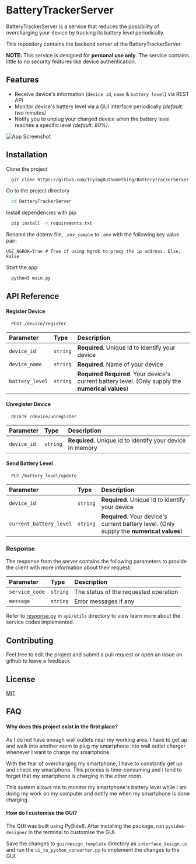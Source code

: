 # BatteryTrackerServer

BatteryTrackerServer is a service that reduces the possibility of overcharging your device by tracking its battery level periodically.

This repository contains the backend server of the BatteryTrackerServer.

**NOTE:** This service is designed for **personal use only**. The service contains little to no security features like
device authentication.

## Features

- Receive device's information (`device id`, `name` & `battery level`) via REST API
- Monitor device's battery level via a GUI interface periodically _(default: two minutes)_
- Notify you to unplug your charged device when the battery level reaches a specific level _(default: 80%)_.

![App Screenshot](https://via.placeholder.com/468x300?text=App+Screenshot+Here)

## Installation

Clone the project

```bash
  git clone https://github.com/TryingOutSomething/BatteryTrackerServer.git
```

Go to the project directory

```bash
  cd BatteryTrackerServer
```

Install dependencies with pip

```bash
  pip install -r requirements.txt
```

Rename the dotenv file, `.env_sample` to `.env` with the following key value pair:

```
USE_NGROK=True # True if using Ngrok to proxy the ip address. Else, False
```

Start the app

```bash
  python3 main.py
```

## API Reference

#### Register Device

```http
  POST /device/register
```

| Parameter       | Type     | Description                                                                                            |
|:----------------|:---------|:-------------------------------------------------------------------------------------------------------|
| `device_id`     | `string` | **Required**. Unique id to identify your device                                                        |
| `device_name`   | `string` | **Required**. Name of your device                                                                      |
| `battery_level` | `string` | **Required** **Required**. Your device's current battery level. (Only supply the **numerical values**) |

#### Unregister Device

```http
  DELETE /device/unregister
```

| Parameter   | Type     | Description                                               |
|:------------|:---------|:----------------------------------------------------------|
| `device_id` | `string` | **Required**. Unique id to identify your device in memory |

#### Send Battery Level

```http
  PUT /battery_level/update
```

| Parameter               | Type     | Description                                                                               |
|:------------------------|:---------|:------------------------------------------------------------------------------------------|
| `device_id`             | `string` | **Required**. Unique id to identify your device                                           |
| `current_battery_level` | `string` | **Required**. Your device's current battery level. (Only supply the **numerical values**) |

### Response

The response from the server contains the following parameters to provide the client with more information about their
request:

| Parameter      | Type     | Description                           |
|:---------------|:---------|:--------------------------------------|
| `service_code` | `string` | The status of the requested operation |
| `message`      | `string` | Error messages if any                 |

Refer to [response.py](api/utils/response.py) in `api/utils` directory to view learn more about the service codes implemented.

## Contributing

Feel free to edit the project and submit a pull request or open an issue on github to leave a feedback

## License

[MIT](https://choosealicense.com/licenses/mit/)

## FAQ

#### Why does this project exist in the first place?

As I do not have enough wall outlets near my working area, I have to get up and walk into another room to plug my
smartphone into wall outlet charger whenever I want to charge my smartphone.

With the fear of overcharging my smartphone, I have to constantly get up and check my smartphone. This process is time-consuming and I tend to forget that my smartphone is charging in the other room.

This system allows me to monitor my smartphone's battery level while I am doing my work on my computer and notify me
when my smartphone is done charging.

#### How do I customise the GUI?

The GUI was built using PySide6. After installing the package, run `pyside6-designer` in the terminal to customise the GUI. 

Save the changes to `gui/design_template` directory as `interface_design.ui` and run the `ui_to_python_converter.py` to implement the changes to the GUI.

